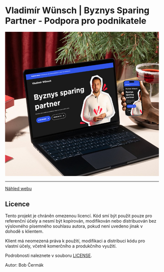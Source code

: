 # Vladimír Wünsch | Byznys Sparing Partner - Podpora pro podnikatele

![vladimirwunsch-mockup](/public/images/content/original/vladimirwunsch-mockup.png)

---

[Náhled webu](https://bobcermak.github.io/vladimirwunsch/)

## Licence
Tento projekt je chráněn omezenou licencí. Kód smí být použit pouze pro referenční účely a nesmí být kopírován, modifikován nebo distribuován bez výslovného písemného souhlasu autora, pokud není uvedeno jinak v dohodě s klientem.

Klient má neomezená práva k použití, modifikaci a distribuci kódu pro vlastní účely, včetně komerčního a produkčního využití.


Podrobnosti naleznete v souboru [LICENSE](LICENSE.txt).

Autor: Bob Čermák